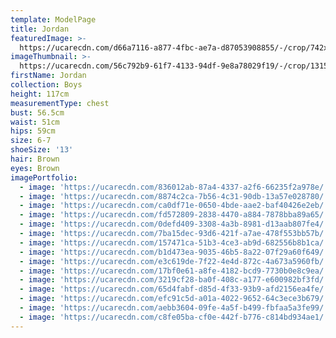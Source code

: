 ```yaml
---
template: ModelPage
title: Jordan
featuredImage: >-
  https://ucarecdn.com/d66a7116-a877-4fbc-ae7a-d87053908855/-/crop/742x476/0,0/-/preview/
imageThumbnail: >-
  https://ucarecdn.com/56c792b9-61f7-4133-94df-9e8a78029f19/-/crop/1315x1484/131,76/-/preview/
firstName: Jordan
collection: Boys
height: 117cm
measurementType: chest
bust: 56.5cm
waist: 51cm
hips: 59cm
size: 6-7
shoeSize: '13'
hair: Brown
eyes: Brown
imagePortfolio:
  - image: 'https://ucarecdn.com/836012ab-87a4-4337-a2f6-66235f2a978e/'
  - image: 'https://ucarecdn.com/8874c2ca-7b56-4c31-90db-13a57e028780/'
  - image: 'https://ucarecdn.com/ca0df71e-0650-4bde-aae2-baf40426e2eb/'
  - image: 'https://ucarecdn.com/fd572809-2838-4470-a884-7878bba89a65/'
  - image: 'https://ucarecdn.com/0defd409-3308-4a3b-8981-d13aab807fe4/'
  - image: 'https://ucarecdn.com/7ba15dec-93d6-421f-a7ae-478f553bb57b/'
  - image: 'https://ucarecdn.com/157471ca-51b3-4ce3-ab9d-682556b8b1ca/'
  - image: 'https://ucarecdn.com/b1d473ea-9035-46b5-8a22-07f29a60f649/'
  - image: 'https://ucarecdn.com/e3c619de-7f22-4e4d-872c-4a673a5960fb/'
  - image: 'https://ucarecdn.com/17bf0e61-a8fe-4182-bcd9-7730b0e8c9ea/'
  - image: 'https://ucarecdn.com/3219cf28-ba0f-408c-a177-e600982bf3fd/'
  - image: 'https://ucarecdn.com/65d4fabf-d85d-4f33-93b9-afd2156ea4fe/'
  - image: 'https://ucarecdn.com/efc91c5d-a01a-4022-9652-64c3ece3b679/'
  - image: 'https://ucarecdn.com/aebb3604-09fe-4a5f-b499-fbfaa5a3fe99/'
  - image: 'https://ucarecdn.com/c8fe05ba-cf0e-442f-b776-c814bd934ae1/'
---
```


